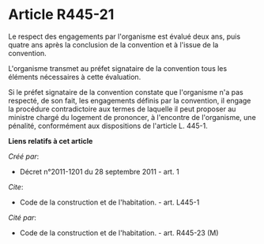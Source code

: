 # Article R445-21

Le respect des engagements par l'organisme est évalué deux ans, puis quatre ans après la conclusion de la convention et à
l'issue de la convention. 

L'organisme transmet au préfet signataire de la convention tous les éléments nécessaires à cette évaluation. 

Si le préfet signataire de la convention constate que l'organisme n'a pas respecté, de son fait, les engagements définis par
la convention, il engage la procédure contradictoire aux termes de laquelle il peut proposer au ministre chargé du logement
de prononcer, à l'encontre de l'organisme, une pénalité, conformément aux dispositions de l'article L. 445-1.

**Liens relatifs à cet article**

_Créé par_:

  - Décret n°2011-1201 du 28 septembre 2011 - art. 1

_Cite_:

  - Code de la construction et de l'habitation. - art. L445-1

_Cité par_:

  - Code de la construction et de l'habitation. - art. R445-23 (M)
